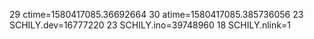 29 ctime=1580417085.36692664
30 atime=1580417085.385736056
23 SCHILY.dev=16777220
23 SCHILY.ino=39748960
18 SCHILY.nlink=1

